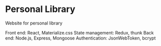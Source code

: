 # Personal Library
Website for personal library

Front end: React, Materialize.css
State management: Redux, thunk
Back end: Node.js, Express, Mongoose
Authentication: JsonWebToken, bcrypt

